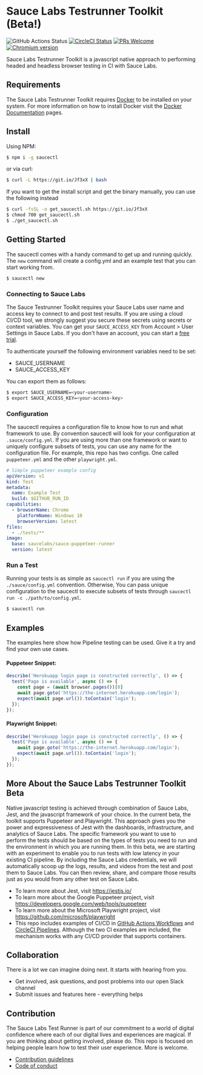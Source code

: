 # Sauce Labs  Testrunner Toolkit (Beta!)

<!-- [START badges] -->
![GitHub Actions Status](https://github.com/saucelabs/saucectl/workflows/Sauce%20Pipeline%20Browser%20Tests/badge.svg)
[![CircleCI Status](https://circleci.com/gh/saucelabs/saucectl.svg?style=shield&circle-token=:circle-token)](https://circleci.com/gh/saucelabs/saucectl)
[![PRs Welcome](https://img.shields.io/badge/PRs-welcome-brightgreen.svg)](https://saucelabs.com/how-to-contribute.html#your-first-pull-request)
[![Chromium version](https://img.shields.io/badge/chromium-84.0.4131.0-blue.svg?logo=google-chrome)](https://www.chromium.org/Home)
<!-- [END badges] -->

Sauce Labs Testrunner Toolkit is a javascript native approach to performing headed and headless browser 
testing in CI with Sauce Labs.

<!-- [START gettingstarted] -->

## Requirements

The Sauce Labs Testrunner Toolkit requires [Docker](https://www.docker.com/) to be installed on your system. For more information on how to install Docker visit the [Docker Documentation](https://docs.docker.com/get-docker/) pages.

## Install

Using NPM:

```sh
$ npm i -g saucectl
```

or via curl:

```sh
$ curl -L https://git.io/Jf3xX | bash
```

If you want to get the install script and get the binary manually, you can use the following instead

```sh
$ curl -fsSL -o get_saucectl.sh https://git.io/Jf3xX
$ chmod 700 get_saucectl.sh
$ ./get_saucectl.sh
```

## Getting Started
The saucectl comes with a handy command to get up and running quickly. The `new` command will create a config.yml and an example test that you can start working from.

```sh
$ saucectl new
```

### Connecting to Sauce Labs
The Sauce Testrunner Toolkit requires your Sauce Labs user name and access key to connect to and post test results. If you are using a cloud CI/CD tool, we strongly suggest you secure these secrets using secrets or context variables. You can get your `SAUCE_ACCESS_KEY` from Account > User Settings in Sauce Labs. If you don't have an account, you can start a [free trial](https://saucelabs.com/sign-up).

To authenticate yourself the following environment variables need to be set:

- SAUCE_USERNAME
- SAUCE_ACCESS_KEY

You can export them as follows:

```sh
$ export SAUCE_USERNAME=<your-username>
$ export SAUCE_ACCESS_KEY=<your-access-key>
```

### Configuration
The saucectl requires a configuration file to know how to run and what framework to use. By convention saucectl will look for your configuration at `.sauce/config.yml`. If you are using more than one framework or want to uniquely configure subsets of tests, you can use any name for the configuration file. For example, this repo has two configs. One called `puppeteer.yml` and the other `playwright.yml`.

```yaml
# Simple puppeteer example config
apiVersion: v1
kind: Test
metadata:
  name: Example Test
  build: $GITHUB_RUN_ID
capabilities:
  - browserName: Chrome
    platformName: Windows 10
    browserVersion: latest
files:
  - ./tests/**
image:
  base: saucelabs/sauce-puppeteer-runner
  version: latest
```

### Run a Test
Running your tests is as simple as `saucectl run` if you are using the `./sauce/config.yml` convention. Otherwise, You can pass unique configuration to the saucectl to execute subsets of tests through `saucectl run -c ./path/to/config.yml`.

```sh
$ saucectl run
```
<!-- [END gettingstarted] -->

<!-- [START examples] -->
## Examples

The examples here show how Pipeline testing can be used. Give it a try and find your own use cases.

#### Puppeteer Snippet:
```js
describe('Herokuapp login page is constructed correctly', () => {
  test('Page is available', async () => {
    const page = (await browser.pages())[0]
    await page.goto('https://the-internet.herokuapp.com/login');
    expect(await page.url()).toContain('login');
  });
});
```

#### Playwright Snippet:
```js
describe('Herokuapp login page is constructed correctly', () => {
  test('Page is available', async () => {
    await page.goto('https://the-internet.herokuapp.com/login');
    expect(await page.url()).toContain('login');
  });
});
```
<!-- [END examples] -->


<!-- [START about] -->
## More About the Sauce Labs Testrunner Toolkit Beta

Native javascript testing is achieved through combination of Sauce Labs, Jest, and the javascript framework of your choice. In the current beta, the toolkit supports Puppeteer and Playwright. This approach gives you the power and expressiveness of Jest with the dashboards, infrastructure, and analytics of Sauce Labs. The specific framework you want to use to perform the tests should be based on the types of tests you need to run and the environment in which you are running them. In this beta, we are starting with an experiment to enable you to run tests with low latency in your existing CI pipeline. By including the Sauce Labs credentials, we will automatically scoop up the logs, results, and videos from the test and post them to Sauce Labs. You can then review, share, and compare those results just as you would from any other test on Sauce Labs.

* To learn more about Jest, visit https://jestjs.io/
* To learn more about the Google Puppeteer project, visit https://developers.google.com/web/tools/puppeteer
* To learn more about the Microsoft Playwright project, visit https://github.com/microsoft/playwright
* This repo includes examples of CI/CD in [GitHub Actions Workflows](https://help.github.com/en/actions) and [CircleCI Pipelines](https://circleci.com/docs/2.0/configuration-reference/). Although the two CI examples are included, the mechanism works with any CI/CD provider that supports containers.
<!-- [END about] -->

<!-- [START collaboration] -->
## Collaboration
There is a lot we can imagine doing next. It starts with hearing from you.
* Get involved, ask questions, and post problems into our open Slack channel
* Submit issues and features here - everything helps
<!-- [END collaboration] -->

<!-- [START contribution] -->
## Contribution
The Sauce Labs Test Runner is part of our commitment to a world of digital confidence where each of our digital lives and experiences are magical. If you are thinking about getting involved, please do. This repo is focused on helping people learn how to test their user experience. More is welcome. 
 * [Contribution guidelines](https://github.com/saucelabs/saucectl/blob/master/CONTRIBUTING.md)
 * [Code of conduct](https://github.com/saucelabs/saucectl/blob/master/CODE_OF_CONDUCT.md)
 
<!-- [END contribution] -->